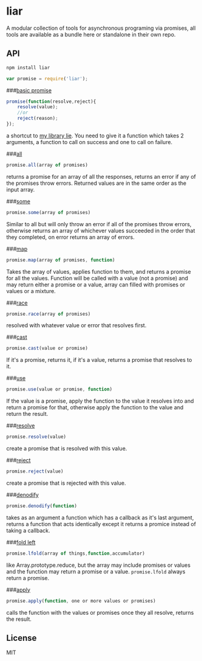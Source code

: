 # liar

  A modular collection of tools for asynchronous programing via promises, all tools are available as a bundle here or standalone in their own repo.

## API

```bash
npm install liar
```

```javascript
var promise = require('liar');
```

###[basic promise](https://github.com/calvinmetcalf/lie)

```javascript
promise(function(resolve,reject){
    resolve(value);
    //or
    reject(reason);
});
```

a shortcut to [my library lie](ttps://github.com/calvinmetcalf/lie). You need to give it a function
which takes 2 arguments, a function to call on success and one to call on failure.

###[all](https://github.com/calvinmetcalf/lie-all)

```javascript
promise.all(array of promises)
```

returns a promise for an array of all the responses, returns an error if any of the promises throw errors. Returned values are in the same order as the input array.

###[some](https://github.com/calvinmetcalf/lie-some)

```javascript
promise.some(array of promises)
```

Similar to all but will only throw an error if all of the promises throw errors, otherwise returns an array of whichever values succeeded in the order that they completed, on error returns an array of errors.

###[map](https://github.com/calvinmetcalf/lie-map)

```javascript
promise.map(array of promises, function)
```

Takes the array of values, applies function to them, and returns a promise for all the values. Function will be called with a value (not a promise) and may return either a promise or a value, array can filled with promises or values or a mixture.


###[race](https://github.com/calvinmetcalf/lie-race)

```javascript
promise.race(array of promises)
```

resolved with whatever value or error that resolves first.

###[cast](https://github.com/calvinmetcalf/lie-cast)

```javascript
promise.cast(value or promise)
```

If it's a promise, returns it, if it's a value, returns a promise that resolves to it.

###[use](https://github.com/calvinmetcalf/lie-use)

```javascript
promise.use(value or promise, function)
```

If the value is a promise, apply the function to the value it resolves into and return a promise for that, otherwise apply the function to the value and return the result.

###[resolve](https://github.com/calvinmetcalf/lie-resolve)

```javascript
promise.resolve(value)
```

create a promise that is resolved with this value.

###[reject](https://github.com/calvinmetcalf/lie-reject)

```javascript
promise.reject(value)
```

create a promise that is rejected with this value.

###[denodify](https://github.com/calvinmetcalf/lie-denodify)

```javascript
promise.denodify(function)
```

takes as an argument a function which has a callback as it's last argument, returns a function that acts identically except it returns a promice instead of taking a callback.

###[fold left](https://github.com/calvinmetcalf/lie-lfold)

```javascript
promise.lfold(array of things,function,accumulator)
```

like Array.prototype.reduce, but the array may include promises or values and the function may return a promise or a value. `promise.lfold` always return a promise.

###[apply](https://github.com/calvinmetcalf/lie-apply)

```javascript
promise.apply(function, one or more values or promises)
```

calls the function with the values or promises once they all resolve, returns the result.

## License

  MIT

